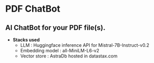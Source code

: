 # PDF ChatBot
## AI ChatBot for your PDF file(s).

- **Stacks used**
    - LLM : Huggingface inference API for Mistral-7B-Instruct-v0.2
    - Embedding model : all-MiniLM-L6-v2
    - Vector store : AstraDb hosted in datastax.com
